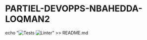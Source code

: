 # PARTIEL-DEVOPPS-NBAHEDDA-LOQMAN2
echo "![Tests](https://github.com/loqnba/PARTIEL-DEVOPPS-NBAHEDDA-LOQMAN2/actions/workflows/tests.yml/badge.svg)
![Linter](https://github.com/loqnba/PARTIEL-DEVOPPS-NBAHEDDA-LOQMAN2/actions/workflows/linter.yml/badge.svg)" >> README.md
